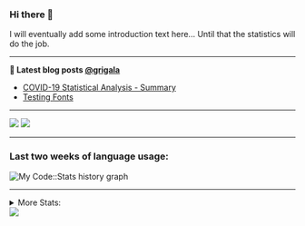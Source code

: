 ### Hi there 👋

I will eventually add some introduction text here... Until that the statistics will do the job. 

<!--
**grigala/grigala** is a ✨ _special_ ✨ repository because its `README.md` (this file) appears on your GitHub profile.

Here are some ideas to get you started:

- 🔭 I’m currently working on ...
- 🌱 I’m currently learning ...
- 👯 I’m looking to collaborate on ...
- 🤔 I’m looking for help with ...
- 💬 Ask me about ...
- 📫 How to reach me: ...
- 😄 Pronouns: ...
- ⚡ Fun fact: ...
-->

---

**📕 Latest blog posts [@grigala](https://grigala.github.io/blog/)**
<!-- BLOG-POST-LIST:START -->
- [COVID-19 Statistical Analysis - Summary](https://grigala.github.io/posts/2020/03/covid-19/)
- [Testing Fonts](https://grigala.github.io/posts/2019/12/testing-fonts/)
<!-- BLOG-POST-LIST:END -->

 ---
 
![](https://grigala-stats.vercel.app/api?username=grigala&count_private=true&show_icons=true&line_height=21&title_color=009930&icon_color=009930&theme=dark) ![](https://grigala-stats.vercel.app/api/top-langs/?username=grigala&layout=compact&title_color=009930&theme=dark)

<!-- images are not the same line
<p align = "center">
    <img src="https://github-readme-stats.vercel.app/api?username=grigala&count_private=true&show_icons=true&theme=dark&line_height=33" width="48%">
    <img src="https://github-readme-stats.vercel.app/api/top-langs/?username=grigala&layout=compact&theme=dark" width="48%">
</p> -->

---

### Last two weeks of language usage:

![My Code::Stats history graph](https://codestats-readme.wegfan.cn/history-graph/grigala?max_languages=15&bg_color=111&text_color=aaa&grid_color=333)  

---
<details>
<summary> More Stats: </summary>

<!--START_SECTION:waka-->
📊 **This Week I Spent My Time On** 

```text
⌚︎ Time Zone: Europe/Zurich

💬 Programming Languages: 
Scala                    14 hrs 29 mins      ███████░░░░░░░░░░░░░░░░░░   29.26% 
Groovy                   12 hrs 41 mins      ██████░░░░░░░░░░░░░░░░░░░   25.61% 
Java                     12 hrs 38 mins      ██████░░░░░░░░░░░░░░░░░░░   25.51% 
TeX                      3 hrs 21 mins       █░░░░░░░░░░░░░░░░░░░░░░░░   6.77% 
XML                      2 hrs 32 mins       █░░░░░░░░░░░░░░░░░░░░░░░░   5.15%

🔥 Editors: 
IntelliJ                 46 hrs              ███████████████████████░░   92.89% 
VS Code                  3 hrs 30 mins       █░░░░░░░░░░░░░░░░░░░░░░░░   7.09% 
Vim                      0 secs              ░░░░░░░░░░░░░░░░░░░░░░░░░   0.02%

💻 Operating System: 
Windows                  29 hrs 15 mins      ██████████████░░░░░░░░░░░   59.08% 
Mac                      20 hrs 15 mins      ██████████░░░░░░░░░░░░░░░   40.92%

```

**I Mostly Code in Java** 

```text
Java                     8 repos             █████░░░░░░░░░░░░░░░░░░░░   22.22% 
Scala                    4 repos             ██░░░░░░░░░░░░░░░░░░░░░░░   11.11% 
C++                      3 repos             ██░░░░░░░░░░░░░░░░░░░░░░░   8.33% 
Dart                     3 repos             ██░░░░░░░░░░░░░░░░░░░░░░░   8.33% 
HTML                     2 repos             █░░░░░░░░░░░░░░░░░░░░░░░░   5.56%

```



<!--END_SECTION:waka-->
---
</details>

<img src="https://komarev.com/ghpvc/?username=grigala&color=009930"/>

<!-- an additional pinned repositiroes -->
<!-- ![ReadMe Card](https://grigala-stats.vercel.app/api/pin/?username=grigala&repo=3DMMDepthFitting&title_color=008800) -->
